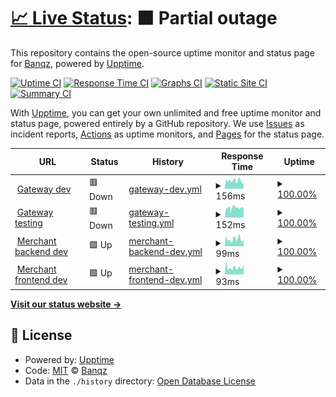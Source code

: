 # [📈 Live Status](https://status.banqz.com): <!--live status--> **🟧 Partial outage**

This repository contains the open-source uptime monitor and status page for [Banqz](banqz.com), powered by [Upptime](https://github.com/upptime/upptime).

[![Uptime CI](https://github.com/Banqzinc/upptime/workflows/Uptime%20CI/badge.svg)](https://github.com/Banqzinc/upptime/actions?query=workflow%3A%22Uptime+CI%22)
[![Response Time CI](https://github.com/Banqzinc/upptime/workflows/Response%20Time%20CI/badge.svg)](https://github.com/Banqzinc/upptime/actions?query=workflow%3A%22Response+Time+CI%22)
[![Graphs CI](https://github.com/Banqzinc/upptime/workflows/Graphs%20CI/badge.svg)](https://github.com/Banqzinc/upptime/actions?query=workflow%3A%22Graphs+CI%22)
[![Static Site CI](https://github.com/Banqzinc/upptime/workflows/Static%20Site%20CI/badge.svg)](https://github.com/Banqzinc/upptime/actions?query=workflow%3A%22Static+Site+CI%22)
[![Summary CI](https://github.com/Banqzinc/upptime/workflows/Summary%20CI/badge.svg)](https://github.com/Banqzinc/upptime/actions?query=workflow%3A%22Summary+CI%22)

With [Upptime](https://upptime.js.org), you can get your own unlimited and free uptime monitor and status page, powered entirely by a GitHub repository. We use [Issues](https://github.com/Banqzinc/upptime/issues) as incident reports, [Actions](https://github.com/Banqzinc/upptime/actions) as uptime monitors, and [Pages](https://status.banqz.com) for the status page.

<!--start: status pages-->
<!-- This summary is generated by Upptime (https://github.com/upptime/upptime) -->
<!-- Do not edit this manually, your changes will be overwritten -->
<!-- prettier-ignore -->
| URL | Status | History | Response Time | Uptime |
| --- | ------ | ------- | ------------- | ------ |
| <img alt="" src="https://icons.duckduckgo.com/ip3/dev.quidkey.com.ico" height="13"> [Gateway dev](https://dev.quidkey.com/healthcheck) | 🟥 Down | [gateway-dev.yml](https://github.com/Banqzinc/upptime/commits/HEAD/history/gateway-dev.yml) | <details><summary><img alt="Response time graph" src="./graphs/gateway-dev/response-time-week.png" height="20"> 156ms</summary><br><a href="https://Banqzinc.github.io/upptime/history/gateway-dev"><img alt="Response time 396" src="https://img.shields.io/endpoint?url=https%3A%2F%2Fraw.githubusercontent.com%2FBanqzinc%2Fupptime%2FHEAD%2Fapi%2Fgateway-dev%2Fresponse-time.json"></a><br><a href="https://Banqzinc.github.io/upptime/history/gateway-dev"><img alt="24-hour response time 153" src="https://img.shields.io/endpoint?url=https%3A%2F%2Fraw.githubusercontent.com%2FBanqzinc%2Fupptime%2FHEAD%2Fapi%2Fgateway-dev%2Fresponse-time-day.json"></a><br><a href="https://Banqzinc.github.io/upptime/history/gateway-dev"><img alt="7-day response time 156" src="https://img.shields.io/endpoint?url=https%3A%2F%2Fraw.githubusercontent.com%2FBanqzinc%2Fupptime%2FHEAD%2Fapi%2Fgateway-dev%2Fresponse-time-week.json"></a><br><a href="https://Banqzinc.github.io/upptime/history/gateway-dev"><img alt="30-day response time 844" src="https://img.shields.io/endpoint?url=https%3A%2F%2Fraw.githubusercontent.com%2FBanqzinc%2Fupptime%2FHEAD%2Fapi%2Fgateway-dev%2Fresponse-time-month.json"></a><br><a href="https://Banqzinc.github.io/upptime/history/gateway-dev"><img alt="1-year response time 396" src="https://img.shields.io/endpoint?url=https%3A%2F%2Fraw.githubusercontent.com%2FBanqzinc%2Fupptime%2FHEAD%2Fapi%2Fgateway-dev%2Fresponse-time-year.json"></a></details> | <details><summary><a href="https://Banqzinc.github.io/upptime/history/gateway-dev">100.00%</a></summary><a href="https://Banqzinc.github.io/upptime/history/gateway-dev"><img alt="All-time uptime 100.00%" src="https://img.shields.io/endpoint?url=https%3A%2F%2Fraw.githubusercontent.com%2FBanqzinc%2Fupptime%2FHEAD%2Fapi%2Fgateway-dev%2Fuptime.json"></a><br><a href="https://Banqzinc.github.io/upptime/history/gateway-dev"><img alt="24-hour uptime 99.99%" src="https://img.shields.io/endpoint?url=https%3A%2F%2Fraw.githubusercontent.com%2FBanqzinc%2Fupptime%2FHEAD%2Fapi%2Fgateway-dev%2Fuptime-day.json"></a><br><a href="https://Banqzinc.github.io/upptime/history/gateway-dev"><img alt="7-day uptime 100.00%" src="https://img.shields.io/endpoint?url=https%3A%2F%2Fraw.githubusercontent.com%2FBanqzinc%2Fupptime%2FHEAD%2Fapi%2Fgateway-dev%2Fuptime-week.json"></a><br><a href="https://Banqzinc.github.io/upptime/history/gateway-dev"><img alt="30-day uptime 100.00%" src="https://img.shields.io/endpoint?url=https%3A%2F%2Fraw.githubusercontent.com%2FBanqzinc%2Fupptime%2FHEAD%2Fapi%2Fgateway-dev%2Fuptime-month.json"></a><br><a href="https://Banqzinc.github.io/upptime/history/gateway-dev"><img alt="1-year uptime 100.00%" src="https://img.shields.io/endpoint?url=https%3A%2F%2Fraw.githubusercontent.com%2FBanqzinc%2Fupptime%2FHEAD%2Fapi%2Fgateway-dev%2Fuptime-year.json"></a></details>
| <img alt="" src="https://icons.duckduckgo.com/ip3/testing.quidkey.com.ico" height="13"> [Gateway testing](https://testing.quidkey.com/healthcheck) | 🟥 Down | [gateway-testing.yml](https://github.com/Banqzinc/upptime/commits/HEAD/history/gateway-testing.yml) | <details><summary><img alt="Response time graph" src="./graphs/gateway-testing/response-time-week.png" height="20"> 152ms</summary><br><a href="https://Banqzinc.github.io/upptime/history/gateway-testing"><img alt="Response time 158" src="https://img.shields.io/endpoint?url=https%3A%2F%2Fraw.githubusercontent.com%2FBanqzinc%2Fupptime%2FHEAD%2Fapi%2Fgateway-testing%2Fresponse-time.json"></a><br><a href="https://Banqzinc.github.io/upptime/history/gateway-testing"><img alt="24-hour response time 154" src="https://img.shields.io/endpoint?url=https%3A%2F%2Fraw.githubusercontent.com%2FBanqzinc%2Fupptime%2FHEAD%2Fapi%2Fgateway-testing%2Fresponse-time-day.json"></a><br><a href="https://Banqzinc.github.io/upptime/history/gateway-testing"><img alt="7-day response time 152" src="https://img.shields.io/endpoint?url=https%3A%2F%2Fraw.githubusercontent.com%2FBanqzinc%2Fupptime%2FHEAD%2Fapi%2Fgateway-testing%2Fresponse-time-week.json"></a><br><a href="https://Banqzinc.github.io/upptime/history/gateway-testing"><img alt="30-day response time 158" src="https://img.shields.io/endpoint?url=https%3A%2F%2Fraw.githubusercontent.com%2FBanqzinc%2Fupptime%2FHEAD%2Fapi%2Fgateway-testing%2Fresponse-time-month.json"></a><br><a href="https://Banqzinc.github.io/upptime/history/gateway-testing"><img alt="1-year response time 158" src="https://img.shields.io/endpoint?url=https%3A%2F%2Fraw.githubusercontent.com%2FBanqzinc%2Fupptime%2FHEAD%2Fapi%2Fgateway-testing%2Fresponse-time-year.json"></a></details> | <details><summary><a href="https://Banqzinc.github.io/upptime/history/gateway-testing">100.00%</a></summary><a href="https://Banqzinc.github.io/upptime/history/gateway-testing"><img alt="All-time uptime 100.00%" src="https://img.shields.io/endpoint?url=https%3A%2F%2Fraw.githubusercontent.com%2FBanqzinc%2Fupptime%2FHEAD%2Fapi%2Fgateway-testing%2Fuptime.json"></a><br><a href="https://Banqzinc.github.io/upptime/history/gateway-testing"><img alt="24-hour uptime 99.99%" src="https://img.shields.io/endpoint?url=https%3A%2F%2Fraw.githubusercontent.com%2FBanqzinc%2Fupptime%2FHEAD%2Fapi%2Fgateway-testing%2Fuptime-day.json"></a><br><a href="https://Banqzinc.github.io/upptime/history/gateway-testing"><img alt="7-day uptime 100.00%" src="https://img.shields.io/endpoint?url=https%3A%2F%2Fraw.githubusercontent.com%2FBanqzinc%2Fupptime%2FHEAD%2Fapi%2Fgateway-testing%2Fuptime-week.json"></a><br><a href="https://Banqzinc.github.io/upptime/history/gateway-testing"><img alt="30-day uptime 100.00%" src="https://img.shields.io/endpoint?url=https%3A%2F%2Fraw.githubusercontent.com%2FBanqzinc%2Fupptime%2FHEAD%2Fapi%2Fgateway-testing%2Fuptime-month.json"></a><br><a href="https://Banqzinc.github.io/upptime/history/gateway-testing"><img alt="1-year uptime 100.00%" src="https://img.shields.io/endpoint?url=https%3A%2F%2Fraw.githubusercontent.com%2FBanqzinc%2Fupptime%2FHEAD%2Fapi%2Fgateway-testing%2Fuptime-year.json"></a></details>
| <img alt="" src="https://icons.duckduckgo.com/ip3/merchant-portal-backend-dev-x5qcoeafba-ue.a.run.app.ico" height="13"> [Merchant backend dev](https://merchant-portal-backend-dev-x5qcoeafba-ue.a.run.app/health_check) | 🟩 Up | [merchant-backend-dev.yml](https://github.com/Banqzinc/upptime/commits/HEAD/history/merchant-backend-dev.yml) | <details><summary><img alt="Response time graph" src="./graphs/merchant-backend-dev/response-time-week.png" height="20"> 99ms</summary><br><a href="https://Banqzinc.github.io/upptime/history/merchant-backend-dev"><img alt="Response time 130" src="https://img.shields.io/endpoint?url=https%3A%2F%2Fraw.githubusercontent.com%2FBanqzinc%2Fupptime%2FHEAD%2Fapi%2Fmerchant-backend-dev%2Fresponse-time.json"></a><br><a href="https://Banqzinc.github.io/upptime/history/merchant-backend-dev"><img alt="24-hour response time 103" src="https://img.shields.io/endpoint?url=https%3A%2F%2Fraw.githubusercontent.com%2FBanqzinc%2Fupptime%2FHEAD%2Fapi%2Fmerchant-backend-dev%2Fresponse-time-day.json"></a><br><a href="https://Banqzinc.github.io/upptime/history/merchant-backend-dev"><img alt="7-day response time 99" src="https://img.shields.io/endpoint?url=https%3A%2F%2Fraw.githubusercontent.com%2FBanqzinc%2Fupptime%2FHEAD%2Fapi%2Fmerchant-backend-dev%2Fresponse-time-week.json"></a><br><a href="https://Banqzinc.github.io/upptime/history/merchant-backend-dev"><img alt="30-day response time 117" src="https://img.shields.io/endpoint?url=https%3A%2F%2Fraw.githubusercontent.com%2FBanqzinc%2Fupptime%2FHEAD%2Fapi%2Fmerchant-backend-dev%2Fresponse-time-month.json"></a><br><a href="https://Banqzinc.github.io/upptime/history/merchant-backend-dev"><img alt="1-year response time 130" src="https://img.shields.io/endpoint?url=https%3A%2F%2Fraw.githubusercontent.com%2FBanqzinc%2Fupptime%2FHEAD%2Fapi%2Fmerchant-backend-dev%2Fresponse-time-year.json"></a></details> | <details><summary><a href="https://Banqzinc.github.io/upptime/history/merchant-backend-dev">100.00%</a></summary><a href="https://Banqzinc.github.io/upptime/history/merchant-backend-dev"><img alt="All-time uptime 100.00%" src="https://img.shields.io/endpoint?url=https%3A%2F%2Fraw.githubusercontent.com%2FBanqzinc%2Fupptime%2FHEAD%2Fapi%2Fmerchant-backend-dev%2Fuptime.json"></a><br><a href="https://Banqzinc.github.io/upptime/history/merchant-backend-dev"><img alt="24-hour uptime 100.00%" src="https://img.shields.io/endpoint?url=https%3A%2F%2Fraw.githubusercontent.com%2FBanqzinc%2Fupptime%2FHEAD%2Fapi%2Fmerchant-backend-dev%2Fuptime-day.json"></a><br><a href="https://Banqzinc.github.io/upptime/history/merchant-backend-dev"><img alt="7-day uptime 100.00%" src="https://img.shields.io/endpoint?url=https%3A%2F%2Fraw.githubusercontent.com%2FBanqzinc%2Fupptime%2FHEAD%2Fapi%2Fmerchant-backend-dev%2Fuptime-week.json"></a><br><a href="https://Banqzinc.github.io/upptime/history/merchant-backend-dev"><img alt="30-day uptime 100.00%" src="https://img.shields.io/endpoint?url=https%3A%2F%2Fraw.githubusercontent.com%2FBanqzinc%2Fupptime%2FHEAD%2Fapi%2Fmerchant-backend-dev%2Fuptime-month.json"></a><br><a href="https://Banqzinc.github.io/upptime/history/merchant-backend-dev"><img alt="1-year uptime 100.00%" src="https://img.shields.io/endpoint?url=https%3A%2F%2Fraw.githubusercontent.com%2FBanqzinc%2Fupptime%2FHEAD%2Fapi%2Fmerchant-backend-dev%2Fuptime-year.json"></a></details>
| <img alt="" src="https://icons.duckduckgo.com/ip3/merchant-portal-frontend-dev-x5qcoeafba-ue.a.run.app.ico" height="13"> [Merchant frontend dev](https://merchant-portal-frontend-dev-x5qcoeafba-ue.a.run.app/healthcheck) | 🟩 Up | [merchant-frontend-dev.yml](https://github.com/Banqzinc/upptime/commits/HEAD/history/merchant-frontend-dev.yml) | <details><summary><img alt="Response time graph" src="./graphs/merchant-frontend-dev/response-time-week.png" height="20"> 93ms</summary><br><a href="https://Banqzinc.github.io/upptime/history/merchant-frontend-dev"><img alt="Response time 1709" src="https://img.shields.io/endpoint?url=https%3A%2F%2Fraw.githubusercontent.com%2FBanqzinc%2Fupptime%2FHEAD%2Fapi%2Fmerchant-frontend-dev%2Fresponse-time.json"></a><br><a href="https://Banqzinc.github.io/upptime/history/merchant-frontend-dev"><img alt="24-hour response time 94" src="https://img.shields.io/endpoint?url=https%3A%2F%2Fraw.githubusercontent.com%2FBanqzinc%2Fupptime%2FHEAD%2Fapi%2Fmerchant-frontend-dev%2Fresponse-time-day.json"></a><br><a href="https://Banqzinc.github.io/upptime/history/merchant-frontend-dev"><img alt="7-day response time 93" src="https://img.shields.io/endpoint?url=https%3A%2F%2Fraw.githubusercontent.com%2FBanqzinc%2Fupptime%2FHEAD%2Fapi%2Fmerchant-frontend-dev%2Fresponse-time-week.json"></a><br><a href="https://Banqzinc.github.io/upptime/history/merchant-frontend-dev"><img alt="30-day response time 101" src="https://img.shields.io/endpoint?url=https%3A%2F%2Fraw.githubusercontent.com%2FBanqzinc%2Fupptime%2FHEAD%2Fapi%2Fmerchant-frontend-dev%2Fresponse-time-month.json"></a><br><a href="https://Banqzinc.github.io/upptime/history/merchant-frontend-dev"><img alt="1-year response time 1709" src="https://img.shields.io/endpoint?url=https%3A%2F%2Fraw.githubusercontent.com%2FBanqzinc%2Fupptime%2FHEAD%2Fapi%2Fmerchant-frontend-dev%2Fresponse-time-year.json"></a></details> | <details><summary><a href="https://Banqzinc.github.io/upptime/history/merchant-frontend-dev">100.00%</a></summary><a href="https://Banqzinc.github.io/upptime/history/merchant-frontend-dev"><img alt="All-time uptime 100.00%" src="https://img.shields.io/endpoint?url=https%3A%2F%2Fraw.githubusercontent.com%2FBanqzinc%2Fupptime%2FHEAD%2Fapi%2Fmerchant-frontend-dev%2Fuptime.json"></a><br><a href="https://Banqzinc.github.io/upptime/history/merchant-frontend-dev"><img alt="24-hour uptime 100.00%" src="https://img.shields.io/endpoint?url=https%3A%2F%2Fraw.githubusercontent.com%2FBanqzinc%2Fupptime%2FHEAD%2Fapi%2Fmerchant-frontend-dev%2Fuptime-day.json"></a><br><a href="https://Banqzinc.github.io/upptime/history/merchant-frontend-dev"><img alt="7-day uptime 100.00%" src="https://img.shields.io/endpoint?url=https%3A%2F%2Fraw.githubusercontent.com%2FBanqzinc%2Fupptime%2FHEAD%2Fapi%2Fmerchant-frontend-dev%2Fuptime-week.json"></a><br><a href="https://Banqzinc.github.io/upptime/history/merchant-frontend-dev"><img alt="30-day uptime 100.00%" src="https://img.shields.io/endpoint?url=https%3A%2F%2Fraw.githubusercontent.com%2FBanqzinc%2Fupptime%2FHEAD%2Fapi%2Fmerchant-frontend-dev%2Fuptime-month.json"></a><br><a href="https://Banqzinc.github.io/upptime/history/merchant-frontend-dev"><img alt="1-year uptime 100.00%" src="https://img.shields.io/endpoint?url=https%3A%2F%2Fraw.githubusercontent.com%2FBanqzinc%2Fupptime%2FHEAD%2Fapi%2Fmerchant-frontend-dev%2Fuptime-year.json"></a></details>

<!--end: status pages-->

[**Visit our status website →**](https://status.banqz.com)

## 📄 License

- Powered by: [Upptime](https://github.com/upptime/upptime)
- Code: [MIT](./LICENSE) © [Banqz](banqz.com)
- Data in the `./history` directory: [Open Database License](https://opendatacommons.org/licenses/odbl/1-0/)
